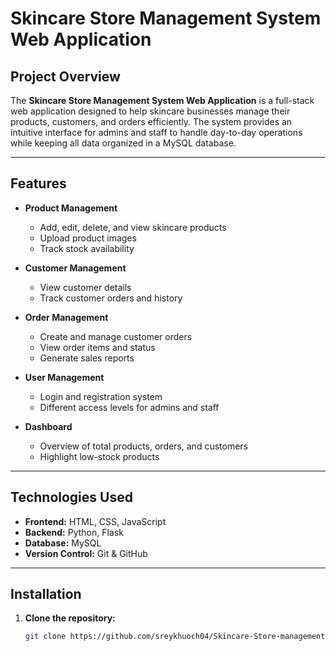 # Skincare Store Management System Web Application

## Project Overview
The **Skincare Store Management System Web Application** is a full-stack web application designed to help skincare businesses manage their products, customers, and orders efficiently. The system provides an intuitive interface for admins and staff to handle day-to-day operations while keeping all data organized in a MySQL database.

---

## Features

- **Product Management**
  - Add, edit, delete, and view skincare products
  - Upload product images
  - Track stock availability

- **Customer Management**
  - View customer details
  - Track customer orders and history

- **Order Management**
  - Create and manage customer orders
  - View order items and status
  - Generate sales reports

- **User Management**
  - Login and registration system
  - Different access levels for admins and staff

- **Dashboard**
  - Overview of total products, orders, and customers
  - Highlight low-stock products

---

## Technologies Used

- **Frontend:** HTML, CSS, JavaScript  
- **Backend:** Python, Flask  
- **Database:** MySQL  
- **Version Control:** Git & GitHub  

---

## Installation

1. **Clone the repository:**
   ```bash
   git clone https://github.com/sreykhuoch04/Skincare-Store-management-System-Web-application.git
